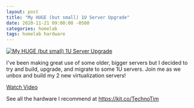 ```yaml
---
layout: post
title: "My HUGE (but small) 1U Server Upgrade"
date: 2020-11-21 09:00:00 -0500
categories: homelab
tags: homelab hardware
---
```


[![My HUGE (but small) 1U Server Upgrade](https://img.youtube.com/vi/CMu5gsWKc9Y/0.jpg)](https://www.youtube.com/watch?v=CMu5gsWKc9Y "My HUGE (but small) 1U Server Upgrade")

I've been making great use of some older, bigger servers but I decided to try and build, upgrade, and migrate to some 1U servers.  Join me as we unbox and build my 2 new virtualization servers!

[Watch Video](https://www.youtube.com/watch?v=CMu5gsWKc9Y)

See all the hardware I recommend at <https://kit.co/TechnoTim>

